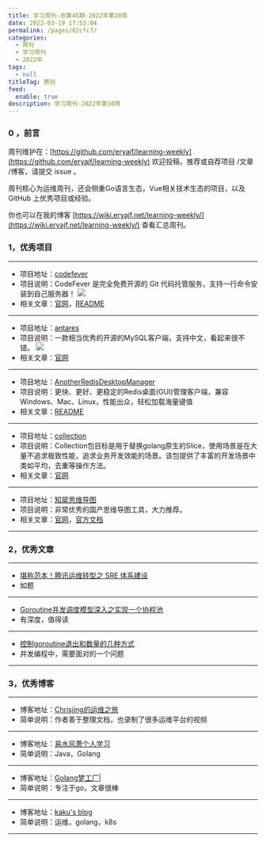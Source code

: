 ```yaml
---
title: 学习周刊-总第45期-2022年第10周
date: 2022-03-19 17:53:04
permalink: /pages/02cfc7/
categories:
  - 周刊
  - 学习周刊
  - 2022年
tags:
  - null
titleTag: 原创
feed:
  enable: true
description: 学习周刊-2022年第10周
---
```


### 0 ，前言

周刊维护在：[https://github.com/eryajf/learning-weekly](https://github.com/eryajf/learning-weekly) 欢迎投稿，推荐或自荐项目 /文章 /博客，请提交 issue 。

周刊核心为运维周刊，还会侧重Go语言生态，Vue相关技术生态的项目，以及 GitHub 上优秀项目或经验。

你也可以在我的博客 [https://wiki.eryajf.net/learning-weekly/](https://wiki.eryajf.net/learning-weekly/) 查看汇总周刊。


### 1，优秀项目

---
- 项目地址：[codefever](https://github.com/PGYER/codefever)
- 项目说明：CodeFever 是完全免费开源的 Git 代码托管服务，支持一行命令安装到自己服务器！
	![](http://t.eryajf.net/imgs/2022/02/a71b5592652a0d07.png)
- 相关文章：[官网](https://codefever.cn/)，[README](https://github.com/PGYER/codefever#readme)
---
- 项目地址：[antares](https://github.com/Fabio286/antares)
- 项目说明：一款相当优秀的开源的MySQL客户端，支持中文，看起来很不错。
	![](http://t.eryajf.net/imgs/2022/02/9e569fa316f2891a.png)
- 相关文章：[官网](https://antares-sql.app/)
---
- 项目地址：[AnotherRedisDesktopManager](https://github.com/qishibo/AnotherRedisDesktopManager)
- 项目说明：更快、更好、更稳定的Redis桌面(GUI)管理客户端，兼容Windows、Mac、Linux，性能出众，轻松加载海量键值
- 相关文章：[README](https://github.com/qishibo/AnotherRedisDesktopManager/blob/master/README.zh-CN.md)
---
- 项目地址：[collection](https://github.com/jianfengye/collection)
- 项目说明：Collection包目标是用于替换golang原生的Slice，使用场景是在大量不追求极致性能，追求业务开发效能的场景。该包提供了丰富的开发场景中类如平均，去重等操作方法。
- 相关文章：[官网](http://collection.funaio.cn/)
---
- 项目地址：[知犀思维导图](https://www.zhixi.com/)
- 项目说明：非常优秀的国产思维导图工具，大力推荐。
- 相关文章：[官网](https://www.zhixi.com/)，[官方文档](https://help.zhixi.com/guide)
---

### 2，优秀文章

---
- [堪称范本！腾讯运维转型之 SRE 体系建设](https://dbaplus.cn/news-134-4247-1.html)
- 如题
---
- [Goroutine并发调度模型深入之实现一个协程池](https://www.helloworld.net/p/8643482901)
- 有深度，值得读
---
- [控制goroutine退出和数量的几种方式](https://asong.cloud/%E6%8E%A7%E5%88%B6goroutine%E9%80%80%E5%87%BA%E5%92%8C%E6%95%B0%E9%87%8F%E7%9A%84%E5%87%A0%E7%A7%8D%E6%96%B9%E5%BC%8F/)
- 并发编程中，需要面对的一个问题
---

### 3，优秀博客

---
- 博客地址：[Chrisjing的运维之旅](http://www.chrisjing.com/)
- 简单说明：作者善于整理文档，也录制了很多运维平台的视频
---
-  博客地址：[易水风萧个人学习](http://www.yishuifengxiao.com/)
- 简单说明：Java，Golang
---
- 博客地址：[Golang梦工厂|](https://asong.cloud/)
- 简单说明：专注于go，文章很棒
---
- 博客地址：[kaku's blog](https://www.likakuli.com/)
- 简单说明：运维，golang，k8s
---